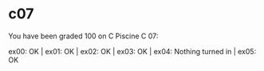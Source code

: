 # c07

You have been graded 100 on C Piscine C 07:

ex00: OK | ex01: OK | ex02: OK | ex03: OK | ex04: Nothing turned in | ex05: OK
